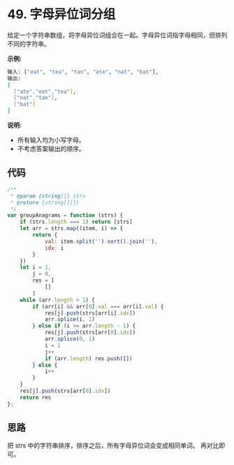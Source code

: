 # 49. 字母异位词分组

给定一个字符串数组，将字母异位词组合在一起。字母异位词指字母相同，但排列不同的字符串。

**示例:**

```bash
输入: ["eat", "tea", "tan", "ate", "nat", "bat"],
输出:
[
  ["ate","eat","tea"],
  ["nat","tan"],
  ["bat"]
]
```

**说明:**

- 所有输入均为小写字母。
- 不考虑答案输出的顺序。

## 代码

```js
/**
 * @param {string[]} strs
 * @return {string[][]}
 */
var groupAnagrams = function (strs) {
    if (strs.length === 1) return [strs]
    let arr = strs.map((item, i) => {
        return {
            val: item.split('').sort().join(''),
            idx: i
        }
    })
    let i = 1,
        j = 0,
        res = [
            []
        ]
    while (arr.length > 1) {
        if (arr[i] && arr[0].val === arr[i].val) {
            res[j].push(strs[arr[i].idx])
            arr.splice(i, 1)
        } else if (i >= arr.length - 1) {
            res[j].push(strs[arr[0].idx])
            arr.splice(0, 1)
            i = 1
            j++
            if (arr.length) res.push([])
        } else {
            i++
        }
    }
    res[j].push(strs[arr[0].idx])
    return res
};
```

## 思路

把 strs 中的字符串排序，排序之后，所有字母异位词会变成相同单词。
再对比即可。